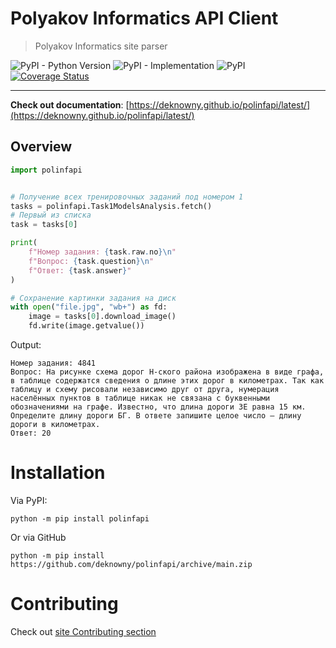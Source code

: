 # Polyakov Informatics API Client
> Polyakov Informatics site parser 

![PyPI - Python Version](https://img.shields.io/pypi/pyversions/polinfapi)
![PyPI - Implementation](https://img.shields.io/pypi/implementation/polinfapi)
![PyPI](https://img.shields.io/pypi/v/polinfapi)
[![Coverage Status](https://coveralls.io/repos/github/deknowny/polinfapi/badge.svg?branch=main)](https://coveralls.io/github/deknowny/polinfapi?branch=main)
***
__**Check out documentation**__: [https://deknowny.github.io/polinfapi/latest/](https://deknowny.github.io/polinfapi/latest/)

## Overview
```python
import polinfapi


# Получение всех тренировочных заданий под номером 1
tasks = polinfapi.Task1ModelsAnalysis.fetch()
# Первый из списка
task = tasks[0]

print(
    f"Номер задания: {task.raw.no}\n"
    f"Вопрос: {task.question}\n"
    f"Ответ: {task.answer}"
)

# Сохранение картинки задания на диск
with open("file.jpg", "wb+") as fd:
    image = tasks[0].download_image()
    fd.write(image.getvalue())
```
Output:
```
Номер задания: 4841
Вопрос: На рисунке схема дорог Н-ского района изображена в виде графа, в таблице содержатся сведения о длине этих дорог в километрах. Так как таблицу и схему рисовали независимо друг от друга, нумерация населённых пунктов в таблице никак не связана с буквенными обозначениями на графе. Известно, что длина дороги ЗЕ равна 15 км. Определите длину дороги БГ. В ответе запишите целое число – длину дороги в километрах.
Ответ: 20
```

# Installation
Via PyPI:
```shell
python -m pip install polinfapi
```
Or via GitHub
```shell
python -m pip install https://github.com/deknowny/polinfapi/archive/main.zip
```
# Contributing
Check out [site Contributing section](https://deknowny.github.io/polinfapi/latest/contributing/)

